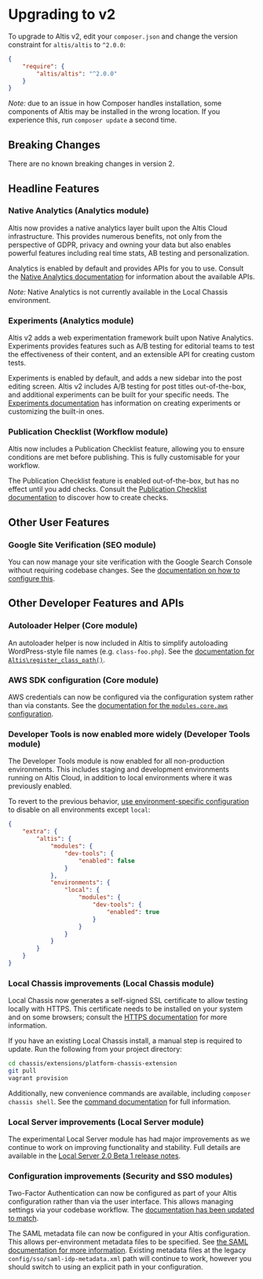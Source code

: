 # Upgrading to v2

To upgrade to Altis v2, edit your `composer.json` and change the version constraint for `altis/altis` to `^2.0.0`:

```json
{
	"require": {
		"altis/altis": "^2.0.0"
	}
}
```

*Note:* due to an issue in how Composer handles installation, some components of Altis may be installed in the wrong location. If you experience this, run `composer update` a second time.


## Breaking Changes

There are no known breaking changes in version 2.


## Headline Features

### Native Analytics (Analytics module)

Altis now provides a native analytics layer built upon the Altis Cloud infrastructure. This provides numerous benefits, not only from the perspective of GDPR, privacy and owning your data but also enables powerful features including real time stats, AB testing and personalization.

Analytics is enabled by default and provides APIs for you to use. Consult the [Native Analytics documentation](docs://analytics/native.md) for information about the available APIs.

*Note:* Native Analytics is not currently available in the Local Chassis environment.


### Experiments (Analytics module)

Altis v2 adds a web experimentation framework built upon Native Analytics. Experiments provides features such as A/B testing for editorial teams to test the effectiveness of their content, and an extensible API for creating custom tests.

Experiments is enabled by default, and adds a new sidebar into the post editing screen. Altis v2 includes A/B testing for post titles out-of-the-box, and additional experiments can be built for your specific needs. The [Experiments documentation](docs://analytics/experiments.md) has information on creating experiments or customizing the built-in ones.


### Publication Checklist (Workflow module)

Altis now includes a Publication Checklist feature, allowing you to ensure conditions are met before publishing. This is fully customisable for your workflow.

The Publication Checklist feature is enabled out-of-the-box, but has no effect until you add checks. Consult the [Publication Checklist documentation](docs://workflow/publication-checklist.md) to discover how to create checks.


## Other User Features

### Google Site Verification (SEO module)

You can now manage your site verification with the Google Search Console without requiring codebase changes. See the [documentation on how to configure this](docs://seo/google-site-verification.md).


## Other Developer Features and APIs

### Autoloader Helper (Core module)

An autoloader helper is now included in Altis to simplify autoloading WordPress-style file names (e.g. `class-foo.php`). See the [documentation for `Altis\register_class_path()`](docs://core/#autoloader).


### AWS SDK configuration (Core module)

AWS credentials can now be configured via the configuration system rather than via constants. See the [documentation for the `modules.core.aws` configuration](docs://core/#aws-sdk).


### Developer Tools is now enabled more widely (Developer Tools module)

The Developer Tools module is now enabled for all non-production environments. This includes staging and development environments running on Altis Cloud, in addition to local environments where it was previously enabled.

To revert to the previous behavior, [use environment-specific configuration](docs://dev-tools/#activating-in-other-environments) to disable on all environments except `local`:

```json
{
	"extra": {
		"altis": {
			"modules": {
				"dev-tools": {
					"enabled": false
				}
			},
			"environments": {
				"local": {
					"modules": {
						"dev-tools": {
							"enabled": true
						}
					}
				}
			}
		}
	}
}
```

### Local Chassis improvements (Local Chassis module)

Local Chassis now generates a self-signed SSL certificate to allow testing locally with HTTPS. This certificate needs to be installed on your system and on some browsers; consult the [HTTPS documentation](docs://local-chassis/#using-https-locally) for more information.

If you have an existing Local Chassis install, a manual step is required to update. Run the following from your project directory:

```sh
cd chassis/extensions/platform-chassis-extension
git pull
vagrant provision
```

Additionally, new convenience commands are available, including `composer chassis shell`. See the [command documentation](docs://local-chassis/#available-commands) for full information.


### Local Server improvements (Local Server module)

The experimental Local Server module has had major improvements as we continue to work on improving functionality and stability. Full details are available in the [Local Server 2.0 Beta 1 release notes](https://github.com/humanmade/altis-local-server/releases/tag/2.0.0-beta1).


### Configuration improvements (Security and SSO modules)

Two-Factor Authentication can now be configured as part of your Altis configuration rather than via the user interface. This allows managing settings via your codebase workflow. The [documentation has been updated to match](docs://security/2-factor-authentication.md).

The SAML metadata file can now be configured in your Altis configuration. This allows per-environment metadata files to be specified. See [the SAML documentation for more information](docs://sso/saml-2-0.md). Existing metadata files at the legacy `config/sso/saml-idp-metadata.xml` path will continue to work, however you should switch to using an explicit path in your configuration.
